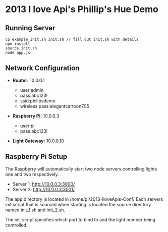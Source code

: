 # 2013 I love Api's Phillip's Hue Demo

## Running Server

```
cp example_init.sh init.sh // fill out init.sh with details
npm install
source init.sh
node app.js
```

## Network Configuration

- **Router:** 10.0.0.1
  - user:admin
  - pass:abc123!
  - ssid:philipsdemo
  - wireless pass:elegantcartoon705

- **Raspberry Pi:** 10.0.0.3
  - user:pi
  - pass:abc123!

- **Light Gateway:** 10.0.0.10

## Raspberry Pi Setup

The Raspberry will automatically start two node servers controlling lights one and two respectively.

 - Server 1: http://10.0.0.3:3000/
 - Server 2: http://10.0.0.3:3001/

 The app directory is located in /home/pi/2013-IloveApis-Conf/ Each servers init script 
 that is sourced when starting is located the source directory named init_1.sh and init_2.sh.

 The init script specifies which port to bind to and the light number being controlled.


